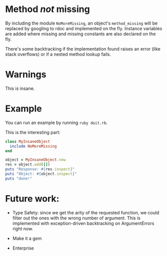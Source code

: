 # Method *not* missing

By including the module `NoMoreMissing`, an object's `method_missing`
will be replaced by googling to rdoc and implemented on the
fly. Instance variables are added where missing and missing constants
are also declared on the fly.

There's some backtracking if the implementation found raises an error
(like stack overflows) or if a nested method lookup fails.

# Warnings

This is insane.

# Example

You can run an example by running `ruby doit.rb`.

This is the interesting part:

```ruby
class MyInsaneObject
  include NoMoreMissing
end

object = MyInsaneObject.new
res = object.add([])
puts "Response: #{res.inspect}"
puts "Object: #{object.inspect}"
puts "done!"
```

# Future work:

- Type Safety: since we get the arity of the requested function, we
  could filter out the ones with the wrong number of argument. This is
  implemented with exception-driven backtracking on ArgumentErrors
  right now.

- Make it a gem

- Enterprise

